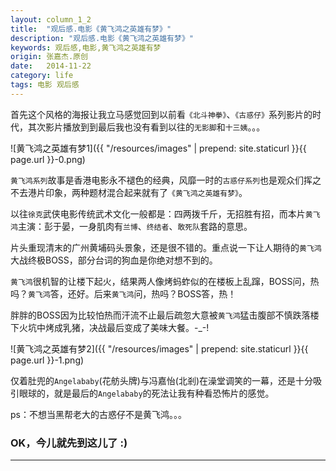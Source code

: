 ```yaml
---
layout: column_1_2
title:  "观后感.电影《黄飞鸿之英雄有梦》"
description: "观后感.电影《黄飞鸿之英雄有梦》"
keywords: 观后感,电影,黄飞鸿之英雄有梦
origin: 张嘉杰.原创
date:   2014-11-22
category: life
tags: 电影 观后感
---
```

首先这个风格的海报让我立马感觉回到以前看`《北斗神拳》`、`《古惑仔》`系列影片的时代，其次影片播放到到最后我也没有看到以往的`无影脚`和`十三姨`。。。
<!--more-->

![黄飞鸿之英雄有梦1]({{ "/resources/images" | prepend: site.staticurl }}{{ page.url }}-0.png)

`黄飞鸿系列`故事是香港电影永不褪色的经典，风靡一时的`古惑仔系列`也是观众们挥之不去港片印象，两种题材混合起来就有了`《黄飞鸿之英雄有梦》`。

以往`徐克`武侠电影传统武术文化一般都是：四两拨千斤，无招胜有招，而本片`黄飞鸿`主演：彭于晏，一身肌肉有`兰博`、`终结者`、`敢死队`套路的意思。

片头重现清末的广州黄埔码头景象，还是很不错的。重点说一下让人期待的`黄飞鸿`大战终极BOSS，部分台词的狗血是你绝对想不到的。

`黄飞鸿`很机智的让楼下起火，结果两人像烤蚂蚱似的在楼板上乱蹿，BOSS问，热吗？`黄飞鸿`答，还好。后来`黄飞鸿`问，热吗？BOSS答，热！

胖胖的BOSS因为比较怕热而汗流不止最后疏忽大意被`黄飞鸿`猛击腹部不慎跌落楼下火坑中烤成乳猪，决战最后变成了美味大餐。-_-!

![黄飞鸿之英雄有梦2]({{ "/resources/images" | prepend: site.staticurl }}{{ page.url }}-1.png)

仅着肚兜的`Angelababy`(花舫头牌)与冯嘉怡(北剎)在澡堂调笑的一幕，还是十分吸引眼球的，就是最后的`Angelababy`的死法让我有种看恐怖片的感觉。

ps：不想当黑帮老大的古惑仔不是黄飞鸿。。。

### OK，今儿就先到这儿了 :)

---------------------------------------